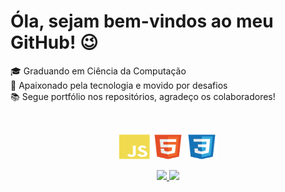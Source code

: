 # Óla, sejam bem-vindos ao meu GitHub! :wink:

:mortar_board: Graduando em Ciência da Computação <br>
:dart: Apaixonado pela tecnologia e movido por desafios <br>
:books: Segue portfólio nos repositórios, agradeço os colaboradores!

##

<div align="center">
<div style="display: inline_block"><br>
<img align="center" alt="Vinicius-Js" height="40" width="50" src="https://raw.githubusercontent.com/devicons/devicon/master/icons/javascript/javascript-plain.svg">
<img align="center" alt="Vinicius-HTML" height="40" width="50" src="https://raw.githubusercontent.com/devicons/devicon/master/icons/html5/html5-original.svg">
<img align="center" alt="Vinicius-CSS" height="40" width="50" src="https://raw.githubusercontent.com/devicons/devicon/master/icons/css3/css3-original.svg">
</div>

<br>

<div>
<a href="https://github.com/viniberlink">
<img loading="lazy" height="180em" src="https://github-readme-stats.vercel.app/api/top-langs/?username=viniberlink&layout=compact&langs_count=7&theme=dark"/>
<img loading="lazy" height="180em" src="https://github-readme-stats.vercel.app/api?username=viniberlink&show_icons=true&theme=dark&include_all_commits=true&count_private=true"/>
</div>